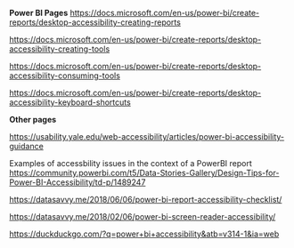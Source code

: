 **Power BI Pages**
https://docs.microsoft.com/en-us/power-bi/create-reports/desktop-accessibility-creating-reports

https://docs.microsoft.com/en-us/power-bi/create-reports/desktop-accessibility-creating-tools

https://docs.microsoft.com/en-us/power-bi/create-reports/desktop-accessibility-consuming-tools

https://docs.microsoft.com/en-us/power-bi/create-reports/desktop-accessibility-keyboard-shortcuts

**Other pages**

https://usability.yale.edu/web-accessibility/articles/power-bi-accessibility-guidance

Examples of accessbility issues in the context of a PowerBI report
https://community.powerbi.com/t5/Data-Stories-Gallery/Design-Tips-for-Power-BI-Accessibility/td-p/1489247

https://datasavvy.me/2018/06/06/power-bi-report-accessibility-checklist/

https://datasavvy.me/2018/02/06/power-bi-screen-reader-accessibility/







https://duckduckgo.com/?q=power+bi+accessibility&atb=v314-1&ia=web
